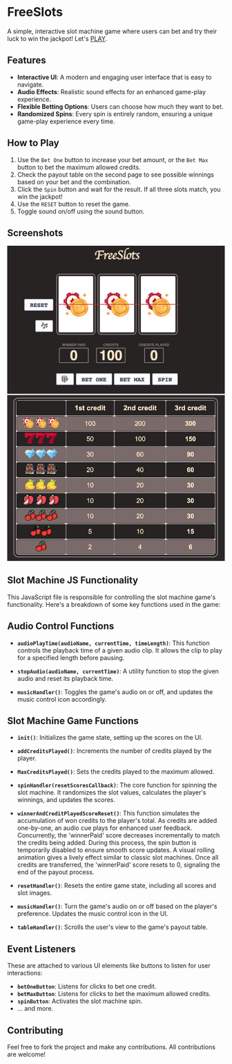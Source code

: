 # FreeSlots

A simple, interactive slot machine game where users can bet and try their luck to win the jackpot! Let's [PLAY](https://jennyzhong2022.github.io/Slot-Machine/).


## Features

- **Interactive UI**: A modern and engaging user interface that is easy to navigate.
- **Audio Effects**: Realistic sound effects for an enhanced game-play experience.
- **Flexible Betting Options**: Users can choose how much they want to bet.
- **Randomized Spins**: Every spin is entirely random, ensuring a unique game-play experience every time.

## How to Play

1. Use the `Bet One` button to increase your bet amount, or the `Bet Max` button to bet the maximum allowed credits.
2. Check the payout table on the second page to see possible winnings based on your bet and the combination.
3. Click the `Spin` button and wait for the result. If all three slots match, you win the jackpot!
4. Use the `RESET` button to reset the game.
5. Toggle sound on/off using the sound button.

## Screenshots

![Screenshot Description](src/screenshots/slot-machine.jpg)
![Screenshot Description](src/screenshots/play-table.jpg)

## Slot Machine JS Functionality

This JavaScript file is responsible for controlling the slot machine game's functionality. Here's a breakdown of some key functions used in the game:

## Audio Control Functions

- **`audioPlayTime(audioName, currentTime, timeLength)`**: This function controls the playback time of a given audio clip. It allows the clip to play for a specified length before pausing.

- **`stopAudio(audioName, currentTime)`**: A utility function to stop the given audio and reset its playback time.

- **`musicHandler()`**: Toggles the game's audio on or off, and updates the music control icon accordingly.

## Slot Machine Game Functions

- **`init()`**: Initializes the game state, setting up the scores on the UI.

- **`addCreditsPlayed()`**: Increments the number of credits played by the player.

- **`MaxCreditsPlayed()`**: Sets the credits played to the maximum allowed.

- **`spinHandler(resetScoresCallback)`**: The core function for spinning the slot machine. It randomizes the slot values, calculates the player's winnings, and updates the scores.

- **`winnerAndCreditPlayedScoreReset()`**: This function simulates the accumulation of won credits to the player's total. As credits are added one-by-one, an audio cue plays for enhanced user feedback. Concurrently, the 'winnerPaid' score decreases incrementally to match the credits being added. During this process, the spin button is temporarily disabled to ensure smooth score updates. A visual rolling animation gives a lively effect similar to classic slot machines. Once all credits are transferred, the 'winnerPaid' score resets to 0, signaling the end of the payout process.

- **`resetHandler()`**: Resets the entire game state, including all scores and slot images.

- **`musicHandler()`**: Turn the game's audio on or off based on the player's preference. Updates the music control icon in the UI.

- **`tableHandler()`**: Scrolls the user's view to the game's payout table.

## Event Listeners

These are attached to various UI elements like buttons to listen for user interactions:

- **`betOneButton`**: Listens for clicks to bet one credit.
- **`betMaxButton`**: Listens for clicks to bet the maximum allowed credits.
- **`spinButton`**: Activates the slot machine spin.
- ... and more.

## Contributing

Feel free to fork the project and make any contributions. All contributions are welcome!
